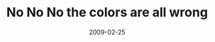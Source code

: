 ---
layout: base.njk
title : 'No No No the colors are all wrong' 
view_title : 'No No No the colors are all wrong' 
year : '2009' 
date : '2009-02-25' 
img_file : '/drawing/nononothecolorsareallwrong.png' 
html_file : 'nononothecolorsareallwrong' 
next_html : 'youremindmeofplastic.html' 
year_order : '58' 
permalink : "title/{{html_file}}.html"
---